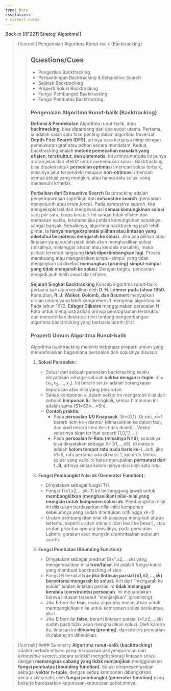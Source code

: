 ```yaml
---
type: Note 
cssclasses:
- cornell-notes
---
```


_Back to_ [[IF2211 Strategi Algoritma]]

> [!cornell] Pengenalan Algoritma Runut-balik (Backtracking)
> 
> > ## Questions/Cues
> > 
> > - Pengertian Backtracking
> > - Perbandingan Backtracking & Exhaustive Search
> > - Sejarah Backtracking
> > - Properti Solusi Backtracking
> > - Fungsi Pembangkit Backtracking
> > - Fungsi Pembatas Backtracking
> 
> > ### Pengenalan Algoritma Runut-balik (Backtracking)
> > 
> > **Definisi & Pendekatan**
> > Algoritma runut-balik, atau **backtracking**, bisa dipandang dari dua sudut utama. Pertama, ia adalah salah satu fase penting dalam algoritma traversal **Depth-First Search (DFS)**, artinya cara kerjanya mirip dengan penelusuran graf atau pohon secara mendalam. Kedua, backtracking adalah **metode pemecahan masalah yang efisien, terstruktur, dan sistematis**. Ini artinya metode ini punya aturan jelas dan efektif untuk menemukan solusi. Backtracking bisa dipakai untuk **persoalan optimasi** (mencari solusi terbaik, misalnya jalur terpendek) maupun **non-optimasi** (mencari semua solusi yang mungkin, atau hanya satu solusi yang memenuhi kriteria).
> > 
> > **Perbaikan dari Exhaustive Search**
> > Backtracking adalah penyempurnaan signifikan dari **exhaustive search** (pencarian menyeluruh atau _brute force_). Pada _exhaustive search_, kita mengeksplorasi dan mengevaluasi **semua kemungkinan solusi** satu per satu, tanpa kecuali. Ini sangat tidak efisien dan memakan waktu, terutama jika jumlah kemungkinan solusinya sangat banyak. Sebaliknya, algoritma backtracking jauh lebih pintar. Ia **hanya mengeksplorasi pilihan atau lintasan yang diketahui berpotensi mengarah ke solusi**. Jika ada pilihan atau lintasan yang sudah pasti tidak akan menghasilkan solusi (misalnya, melanggar aturan atau kendala masalah), maka pilihan tersebut langsung **tidak dipertimbangkan lagi**. Proses membuang atau mengabaikan simpul-simpul yang tidak menjanjikan ini disebut **memangkas (pruning) simpul-simpul yang tidak mengarah ke solusi**. Dengan begitu, pencarian menjadi jauh lebih cepat dan efisien.
> > 
> > **Sejarah Singkat Backtracking** 
> > Konsep algoritma runut-balik pertama kali diperkenalkan oleh **D. H. Lehmer pada tahun 1950**. Kemudian, **R. J. Walker, Golomb, dan Baumert** menyajikan uraian umum yang lebih komprehensif mengenai algoritma ini. Pada tahun 1972, **Edsger Dijkstra** menggunakan persoalan N-Ratu untuk mengilustrasikan prinsip pemrograman terstruktur dan menerbitkan deskripsi rinci tentang pengembangan algoritma backtracking yang berbasis _depth-first_.
> > 
> > ### Properti Umum Algoritma Runut-balik
> > 
> > Algoritma backtracking memiliki beberapa properti umum yang mendefinisikan bagaimana persoalan dan solusinya disusun:
> > 
> > 1. **Solusi Persoalan:**
> >     
> >     - Solusi dari sebuah persoalan backtracking selalu dinyatakan sebagai sebuah **vektor dengan n-tuple**: $X=(x_1​,x_2​,...,x_n​)$. Ini berarti solusi adalah serangkaian keputusan atau nilai yang berurutan.
> >     - Setiap komponen xi​ dalam vektor ini mengambil nilai dari sebuah **himpunan Si​**. Seringkali, semua himpunan ini adalah sama (S1​=S2​=...=Sn​).
> >     - **Contoh praktis:**
> >         - Pada **persoalan 1/0 Knapsack**, Si​={0,1}. Di sini, xi​=1 berarti item ke-i diambil (dimasukkan ke dalam tas), dan xi​=0 berarti item ke-i tidak diambil. Vektor solusinya akan terlihat seperti (1,0,1,1,...).
> >         - Pada **persoalan N-Ratu (misalnya N=8)**, solusinya bisa dinyatakan sebagai X=(x1​,...,x8​), di mana xi​ adalah **kolom tempat ratu pada baris ke-i**. Jadi, jika x1​=5, ratu pertama ada di baris 1, kolom 5. Untuk solusi yang valid, xi​ harus merupakan **permutasi dari 1..8**, artinya setiap kolom hanya diisi oleh satu ratu.
> > 2. **Fungsi Pembangkit Nilai xk​ (Generator Function):**
> >     
> >     - Dinyatakan sebagai fungsi T().
> >     - Fungsi T(x1​,x2​,...,xk−1​) ini bertanggung jawab untuk **membangkitkan (menghasilkan) nilai-nilai yang mungkin untuk komponen solusi xk​**. Pembangkitan nilai ini dilakukan berdasarkan nilai-nilai komponen sebelumnya yang sudah ditentukan (x1​ hingga xk−1​).
> >     - Urutan pembangkitan nilai xk​ biasanya mengikuti aturan tertentu, seperti urutan menaik (dari kecil ke besar), atau urutan prioritas operasi (misalnya, pada persoalan Labirin, gerakan `east` mungkin diprioritaskan sebelum `south`).
> > 3. **Fungsi Pembatas (Bounding Function):**
> >     
> >     - Dinyatakan sebagai predikat B(x1​,x2​,...,xk​) yang mengembalikan nilai **true/false**. Ini adalah fungsi kunci yang membuat backtracking efisien.
> >     - Fungsi B bernilai **true jika lintasan parsial (x1​,x2​,...,xk​) berpotensi mengarah ke solusi**. Arti dari "mengarah ke solusi" adalah lintasan parsial ini **tidak melanggar kendala (constraints) persoalan**. Ini menandakan bahwa lintasan tersebut "menjanjikan" (_promising_).
> >     - Jika B bernilai **true**, maka algoritma melanjutkan untuk membangkitkan nilai untuk komponen solusi berikutnya, xk+1​.
> >     - Jika B bernilai **false**, berarti lintasan parsial (x1​,x2​,...,xk​) sudah pasti tidak akan menghasilkan solusi. Oleh karena itu, lintasan ini **dibuang (pruning)**, dan proses pencarian di cabang ini dihentikan.

> [!cornell] #### Summary
> **Algoritma runut-balik (backtracking)** adalah metode efisien yang merupakan penyempurnaan dari _exhaustive search_, secara selektif mengeksplorasi lintasan solusi dengan **memangkas cabang yang tidak menjanjikan** menggunakan **fungsi pembatas (bounding function)**. Solusi direpresentasikan sebagai **vektor n-tuple**, dengan setiap komponen dibangkitkan secara sistematis oleh **fungsi pembangkit (generator function)** yang bekerja berdasarkan keputusan-keputusan sebelumnya.
